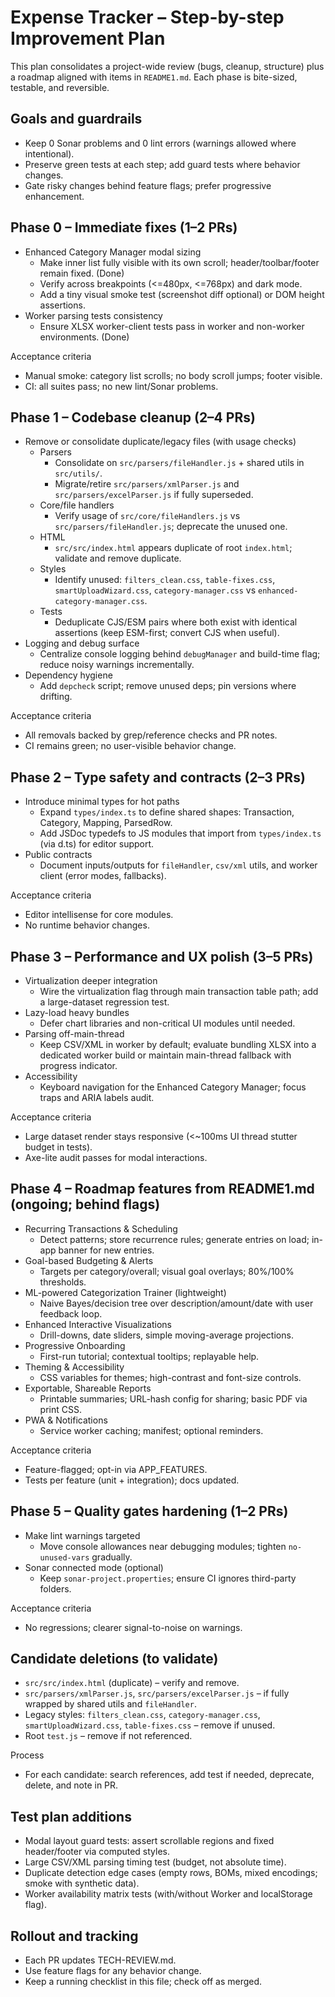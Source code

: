 # Expense Tracker – Step-by-step Improvement Plan

This plan consolidates a project-wide review (bugs, cleanup, structure) plus a roadmap aligned with items in `README1.md`. Each phase is bite-sized, testable, and reversible.

## Goals and guardrails
- Keep 0 Sonar problems and 0 lint errors (warnings allowed where intentional).
- Preserve green tests at each step; add guard tests where behavior changes.
- Gate risky changes behind feature flags; prefer progressive enhancement.

## Phase 0 – Immediate fixes (1–2 PRs)
- Enhanced Category Manager modal sizing
  - Make inner list fully visible with its own scroll; header/toolbar/footer remain fixed. (Done)
  - Verify across breakpoints (<=480px, <=768px) and dark mode.
  - Add a tiny visual smoke test (screenshot diff optional) or DOM height assertions.
- Worker parsing tests consistency
  - Ensure XLSX worker-client tests pass in worker and non-worker environments. (Done)

Acceptance criteria
- Manual smoke: category list scrolls; no body scroll jumps; footer visible.
- CI: all suites pass; no new lint/Sonar problems.

## Phase 1 – Codebase cleanup (2–4 PRs)
- Remove or consolidate duplicate/legacy files (with usage checks)
  - Parsers
    - Consolidate on `src/parsers/fileHandler.js` + shared utils in `src/utils/`.
    - Migrate/retire `src/parsers/xmlParser.js` and `src/parsers/excelParser.js` if fully superseded.
  - Core/file handlers
    - Verify usage of `src/core/fileHandlers.js` vs `src/parsers/fileHandler.js`; deprecate the unused one.
  - HTML
    - `src/src/index.html` appears duplicate of root `index.html`; validate and remove duplicate.
  - Styles
    - Identify unused: `filters_clean.css`, `table-fixes.css`, `smartUploadWizard.css`, `category-manager.css` vs `enhanced-category-manager.css`.
  - Tests
    - Deduplicate CJS/ESM pairs where both exist with identical assertions (keep ESM-first; convert CJS when useful).
- Logging and debug surface
  - Centralize console logging behind `debugManager` and build-time flag; reduce noisy warnings incrementally.
- Dependency hygiene
  - Add `depcheck` script; remove unused deps; pin versions where drifting.

Acceptance criteria
- All removals backed by grep/reference checks and PR notes.
- CI remains green; no user-visible behavior change.

## Phase 2 – Type safety and contracts (2–3 PRs)
- Introduce minimal types for hot paths
  - Expand `types/index.ts` to define shared shapes: Transaction, Category, Mapping, ParsedRow.
  - Add JSDoc typedefs to JS modules that import from `types/index.ts` (via d.ts) for editor support.
- Public contracts
  - Document inputs/outputs for `fileHandler`, `csv/xml` utils, and worker client (error modes, fallbacks).

Acceptance criteria
- Editor intellisense for core modules.
- No runtime behavior changes.

## Phase 3 – Performance and UX polish (3–5 PRs)
- Virtualization deeper integration
  - Wire the virtualization flag through main transaction table path; add a large-dataset regression test.
- Lazy-load heavy bundles
  - Defer chart libraries and non-critical UI modules until needed.
- Parsing off-main-thread
  - Keep CSV/XML in worker by default; evaluate bundling XLSX into a dedicated worker build or maintain main-thread fallback with progress indicator.
- Accessibility
  - Keyboard navigation for the Enhanced Category Manager; focus traps and ARIA labels audit.

Acceptance criteria
- Large dataset render stays responsive (<~100ms UI thread stutter budget in tests).
- Axe-lite audit passes for modal interactions.

## Phase 4 – Roadmap features from README1.md (ongoing; behind flags)
- Recurring Transactions & Scheduling
  - Detect patterns; store recurrence rules; generate entries on load; in-app banner for new entries.
- Goal-based Budgeting & Alerts
  - Targets per category/overall; visual goal overlays; 80%/100% thresholds.
- ML-powered Categorization Trainer (lightweight)
  - Naive Bayes/decision tree over description/amount/date with user feedback loop.
- Enhanced Interactive Visualizations
  - Drill-downs, date sliders, simple moving-average projections.
- Progressive Onboarding
  - First-run tutorial; contextual tooltips; replayable help.
- Theming & Accessibility
  - CSS variables for themes; high-contrast and font-size controls.
- Exportable, Shareable Reports
  - Printable summaries; URL-hash config for sharing; basic PDF via print CSS.
- PWA & Notifications
  - Service worker caching; manifest; optional reminders.

Acceptance criteria
- Feature-flagged; opt-in via APP_FEATURES.
- Tests per feature (unit + integration); docs updated.

## Phase 5 – Quality gates hardening (1–2 PRs)
- Make lint warnings targeted
  - Move console allowances near debugging modules; tighten `no-unused-vars` gradually.
- Sonar connected mode (optional)
  - Keep `sonar-project.properties`; ensure CI ignores third-party folders.

Acceptance criteria
- No regressions; clearer signal-to-noise on warnings.

## Candidate deletions (to validate)
- `src/src/index.html` (duplicate) – verify and remove.
- `src/parsers/xmlParser.js`, `src/parsers/excelParser.js` – if fully wrapped by shared utils and `fileHandler`.
- Legacy styles: `filters_clean.css`, `category-manager.css`, `smartUploadWizard.css`, `table-fixes.css` – remove if unused.
- Root `test.js` – remove if not referenced.

Process
- For each candidate: search references, add test if needed, deprecate, delete, and note in PR.

## Test plan additions
- Modal layout guard tests: assert scrollable regions and fixed header/footer via computed styles.
- Large CSV/XML parsing timing test (budget, not absolute time).
- Duplicate detection edge cases (empty rows, BOMs, mixed encodings;
  smoke with synthetic data).
- Worker availability matrix tests (with/without Worker and localStorage flag).

## Rollout and tracking
- Each PR updates TECH-REVIEW.md.
- Use feature flags for any behavior change.
- Keep a running checklist in this file; check off as merged.
